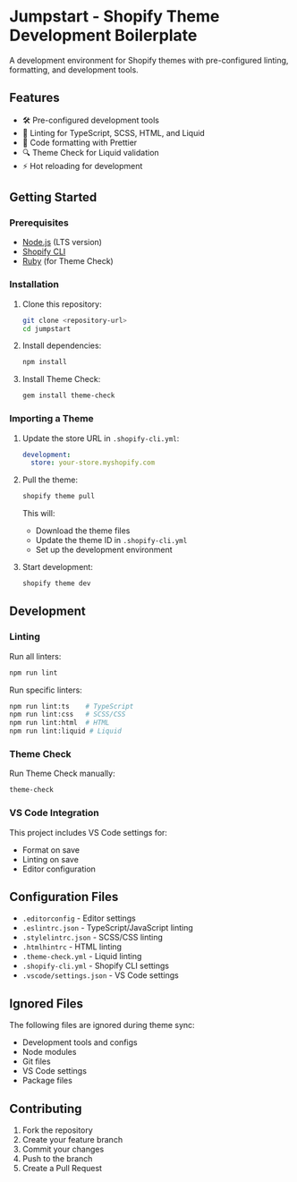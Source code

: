 # Jumpstart - Shopify Theme Development Boilerplate

A development environment for Shopify themes with pre-configured linting, formatting, and development tools.

## Features

- 🛠️ Pre-configured development tools
- 📝 Linting for TypeScript, SCSS, HTML, and Liquid
- 🎨 Code formatting with Prettier
- 🔍 Theme Check for Liquid validation
- ⚡ Hot reloading for development

## Getting Started

### Prerequisites

- [Node.js](https://nodejs.org/) (LTS version)
- [Shopify CLI](https://shopify.dev/themes/tools/cli/installation)
- [Ruby](https://www.ruby-lang.org/) (for Theme Check)

### Installation

1. Clone this repository:
   ```bash
   git clone <repository-url>
   cd jumpstart
   ```

2. Install dependencies:
   ```bash
   npm install
   ```

3. Install Theme Check:
   ```bash
   gem install theme-check
   ```

### Importing a Theme

1. Update the store URL in `.shopify-cli.yml`:
   ```yaml
   development:
     store: your-store.myshopify.com
   ```

2. Pull the theme:
   ```bash
   shopify theme pull
   ```
   This will:
   - Download the theme files
   - Update the theme ID in `.shopify-cli.yml`
   - Set up the development environment

3. Start development:
   ```bash
   shopify theme dev
   ```

## Development

### Linting

Run all linters:
```bash
npm run lint
```

Run specific linters:
```bash
npm run lint:ts    # TypeScript
npm run lint:css   # SCSS/CSS
npm run lint:html  # HTML
npm run lint:liquid # Liquid
```

### Theme Check

Run Theme Check manually:
```bash
theme-check
```

### VS Code Integration

This project includes VS Code settings for:
- Format on save
- Linting on save
- Editor configuration

## Configuration Files

- `.editorconfig` - Editor settings
- `.eslintrc.json` - TypeScript/JavaScript linting
- `.stylelintrc.json` - SCSS/CSS linting
- `.htmlhintrc` - HTML linting
- `.theme-check.yml` - Liquid linting
- `.shopify-cli.yml` - Shopify CLI settings
- `.vscode/settings.json` - VS Code settings

## Ignored Files

The following files are ignored during theme sync:
- Development tools and configs
- Node modules
- Git files
- VS Code settings
- Package files

## Contributing

1. Fork the repository
2. Create your feature branch
3. Commit your changes
4. Push to the branch
5. Create a Pull Request
